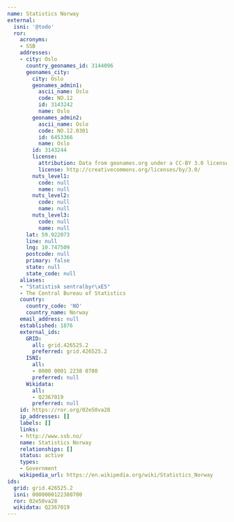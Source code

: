 ```yaml
---
name: Statistics Norway
external:
  isni: '@todo'
  ror:
    acronyms:
    - SSB
    addresses:
    - city: Oslo
      country_geonames_id: 3144096
      geonames_city:
        city: Oslo
        geonames_admin1:
          ascii_name: Oslo
          code: NO.12
          id: 3143242
          name: Oslo
        geonames_admin2:
          ascii_name: Oslo
          code: NO.12.0301
          id: 6453366
          name: Oslo
        id: 3143244
        license:
          attribution: Data from geonames.org under a CC-BY 3.0 license
          license: http://creativecommons.org/licenses/by/3.0/
        nuts_level1:
          code: null
          name: null
        nuts_level2:
          code: null
          name: null
        nuts_level3:
          code: null
          name: null
      lat: 59.922073
      line: null
      lng: 10.747509
      postcode: null
      primary: false
      state: null
      state_code: null
    aliases:
    - "Statistisk sentralbyr\xE5"
    - The Central Bureau of Statistics
    country:
      country_code: 'NO'
      country_name: Norway
    email_address: null
    established: 1876
    external_ids:
      GRID:
        all: grid.426525.2
        preferred: grid.426525.2
      ISNI:
        all:
        - 0000 0001 2238 0700
        preferred: null
      Wikidata:
        all:
        - Q2367019
        preferred: null
    id: https://ror.org/02e50va28
    ip_addresses: []
    labels: []
    links:
    - http://www.ssb.no/
    name: Statistics Norway
    relationships: []
    status: active
    types:
    - Government
    wikipedia_url: https://en.wikipedia.org/wiki/Statistics_Norway
ids:
  grid: grid.426525.2
  isni: 0000000122380700
  ror: 02e50va28
  wikidata: Q2367019
---
```

